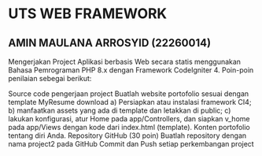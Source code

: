 # UTS WEB FRAMEWORK

## AMIN MAULANA ARROSYID (22260014)

Mengerjakan Project Aplikasi berbasis Web secara statis menggunakan Bahasa Pemrograman PHP 8.x dengan Framework CodeIgniter 4. Poin-poin penilaian sebegai berikut:

Source code pengerjaan project
Buatlah website portofolio sesuai dengan template MyResume download
a) Persiapkan atau instalasi framework CI4; b) manfaatkan assets yang ada di template dan letakkan di public; c) lakukan konfigurasi, atur Home pada app/Controllers, dan siapkan v_home pada app/Views dengan kode dari index.html (template).
Konten portofolio tentang diri Anda.
Repository GitHub (30 poin)
Buatlah repository dengan nama project2 pada GitHub
Commit dan Push setiap perkembangan project
